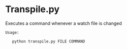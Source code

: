 # Transpile.py

Executes a command whenever a watch file is changed

```
Usage:

   python transpile.py FILE COMMAND
```

